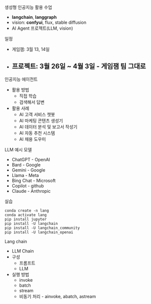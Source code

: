 생성형 인공지능 활용 수업
- **langchain**, **langgraph**
- vision: **confyui**, flux, stable diffusion
- AI Agent 프로젝트(LLM, vision)


일정
- 게임잼: 3월 13, 14일
- 프로젝트: 3월 26일 ~ 4월 3일 - 게임잼 팀 그대로
	- 


인공지능 에이전트
- 활용 방법
	- 직접 학습
	- 검색해서 답변
- 활용 사례
	- AI 고객 서비스 챗봇
	- AI 마케팅 콘텐츠 생성기
	- AI 데이터 분석 및 보고서 작성기
	- AI 자동 추천 시스템
	- AI 채용 도우미

LLM 예시 모델
- ChatGPT - OpenAI
- Bard - Google
- Gemini - Google
- Llama - Meta
- Bing Chat - Microsoft
- Copilot - github
- Claude - Anthropic

실습
```
conda create -n lang
conda activate lang
pip install jupyter
pip install -U langchain
pip install -U langchain_community
pip install -U langchain_openai

```

Lang chain
- LLM Chain
- 구성
	- 프롬프트
	- LLM
- 실행 방법
	- invoke
	- batch
	- stream
	- 비동기 처리 - ainvoke, abatch, astream